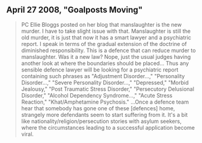 ## April 27 2008, "Goalposts Moving"

> PC Ellie Bloggs posted on her blog that manslaughter is the new murder. I have to take slight issue with that. Manslaughter is still the old murder, it is just that now it has a smart lawyer and a psychiatric report. I speak in terms of the gradual extension of the doctrine of diminished responsibility. This is a defence that can reduce murder to manslaughter. Was it a new law? Nope, just the usual judges having another look at where the boundaries should be placed...
> Thus any sensible defence lawyer will be looking for a psychiatric report containing such phrases as "Adjustment Disorder...," "Personality Disorder...," "Severe Personality Disorder...," "Depressed," "Morbid Jealousy," "Post Traumatic Stress Disorder," "Persecutory Delusional Disorder," "Alcohol Dependency Syndrome...," "Acute Stress Reaction," "Khat/Amphetamine Psychosis."
> ...Once a defence team hear that somebody has gone one of these [defences] home, strangely more defendants seem to start suffering from it. It's a bit like nationality/religion/persecution stories with asylum seekers, where the circumstances leading to a successful application become viral. 